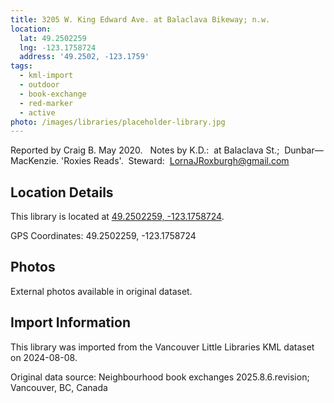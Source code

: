 ```yaml
---
title: 3205 W. King Edward Ave. at Balaclava Bikeway; n.w.
location:
  lat: 49.2502259
  lng: -123.1758724
  address: '49.2502, -123.1759'
tags:
  - kml-import
  - outdoor
  - book-exchange
  - red-marker
  - active
photo: /images/libraries/placeholder-library.jpg
---
```

Reported by Craig B. May 2020.  
Notes by K.D.:  at Balaclava St.; 
Dunbar—MacKenzie.
'Roxies Reads'.  Steward:  LornaJRoxburgh@gmail.com

## Location Details

This library is located at [49.2502259, -123.1758724](https://www.google.com/maps?q=49.2502259,-123.1758724).

GPS Coordinates: 49.2502259, -123.1758724

## Photos

External photos available in original dataset.

## Import Information

This library was imported from the Vancouver Little Libraries KML dataset on 2024-08-08.

Original data source: Neighbourhood book exchanges 2025.8.6.revision; Vancouver, BC, Canada
